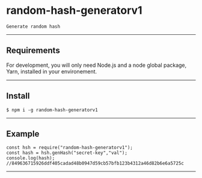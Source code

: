 # random-hash-generatorv1

	Generate random hash

---
## Requirements
For development, you will only need Node.js and a node global package, Yarn, installed in your environement.

---
## Install
    $ npm i -g random-hash-generatorv1

---
## Example

	const hsh = require("random-hash-generatorv1");
	const hash = hsh.genHash("secret-key","val"); 
	console.log(hash); 
	//849636715926ddf405cadad48b0947d59cb57bfb123b4312a46d82b6e6a5725c

	

---

